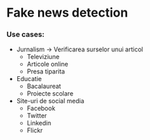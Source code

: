 # Fake news detection

### Use cases:
* Jurnalism -> Verificarea surselor unui articol
    * Televiziune
    * Articole online
    * Presa tiparita
* Educatie
    * Bacalaureat
    * Proiecte scolare
* Site-uri de social media
    * Facebook
    * Twitter
    * Linkedin
    * Flickr